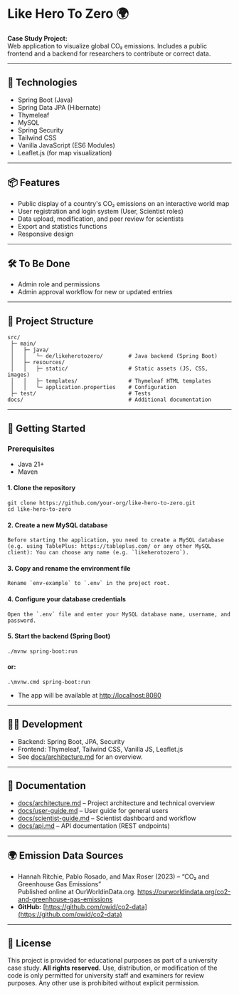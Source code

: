 
# Like Hero To Zero 🌍

**Case Study Project:**  
Web application to visualize global CO₂ emissions. Includes a public frontend and a backend for researchers to contribute or correct data.

---

## 🔧 Technologies

- Spring Boot (Java)
- Spring Data JPA (Hibernate)
- Thymeleaf
- MySQL
- Spring Security
- Tailwind CSS
- Vanilla JavaScript (ES6 Modules)
- Leaflet.js (for map visualization)

---


## 📦 Features

- Public display of a country's CO₂ emissions on an interactive world map
- User registration and login system (User, Scientist roles)
- Data upload, modification, and peer review for scientists
- Export and statistics functions
- Responsive design

---

## 🛠️ To Be Done

- Admin role and permissions
- Admin approval workflow for new or updated entries

---

## 📁 Project Structure

```
src/
 ├─ main/
 │   ├─ java/
 │   │   └─ de/likeherotozero/        # Java backend (Spring Boot)
 │   ├─ resources/
 │   │   ├─ static/                   # Static assets (JS, CSS, images)
 │   │   ├─ templates/                # Thymeleaf HTML templates
 │   │   └─ application.properties    # Configuration
 ├─ test/                             # Tests
docs/                                 # Additional documentation
```

---

## 🚀 Getting Started


### Prerequisites

- Java 21+
- Maven


#### 1. Clone the repository
    git clone https://github.com/your-org/like-hero-to-zero.git
    cd like-hero-to-zero

#### 2. Create a new MySQL database
    Before starting the application, you need to create a MySQL database (e.g. using TablePlus: https://tableplus.com/ or any other MySQL client): You can choose any name (e.g. `likeherotozero`).

#### 3. Copy and rename the environment file
    Rename `env-example` to `.env` in the project root.

#### 4. Configure your database credentials
    Open the `.env` file and enter your MySQL database name, username, and password.


#### 5. Start the backend (Spring Boot)
    ./mvnw spring-boot:run
#### or:
    .\mvnw.cmd spring-boot:run

- The app will be available at [http://localhost:8080](http://localhost:8080)

---

## 🧑‍💻 Development

- Backend: Spring Boot, JPA, Security
- Frontend: Thymeleaf, Tailwind CSS, Vanilla JS, Leaflet.js
- See [docs/architecture.md](docs/architecture.md) for an overview.

---

## 📝 Documentation

- [docs/architecture.md](docs/architecture.md) – Project architecture and technical overview
- [docs/user-guide.md](docs/user-guide.md) – User guide for general users
- [docs/scientist-guide.md](docs/scientist-guide.md) – Scientist dashboard and workflow
- [docs/api.md](docs/api.md) – API documentation (REST endpoints)
---

## 🌍 Emission Data Sources

- Hannah Ritchie, Pablo Rosado, and Max Roser (2023) – “CO₂ and Greenhouse Gas Emissions”  
Published online at OurWorldinData.org. https://ourworldindata.org/co2-and-greenhouse-gas-emissions
- **GitHub:** [https://github.com/owid/co2-data](https://github.com/owid/co2-data)

---

## 📄 License

This project is provided for educational purposes as part of a university case study.
**All rights reserved.**
Use, distribution, or modification of the code is only permitted for university staff and examiners for review purposes.
Any other use is prohibited without explicit permission.